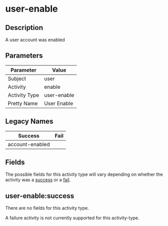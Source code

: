 user-enable
===========

Description
-----------
A user account was enabled

Parameters
----------
| Parameter     | Value       |
| ------------- | ----------- |
| Subject       | user        |
| Activity      | enable      |
| Activity Type | user-enable |
| Pretty Name   | User Enable |

Legacy Names
------------
| Success             | Fail |
| ------------------- | ---- |
| account-enabled<br> |      |

Fields
------

The possible fields for this activity type will vary depending on whether the activity was a [success](#user-enablesuccess) or a [fail](#user-enablefail).


user-enable:success
-------------------

There are no fields for this activity type.


A failure activity is not currently supported for this activity-type.